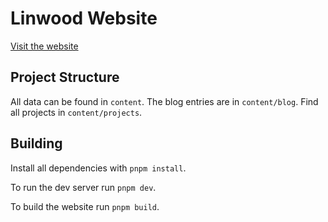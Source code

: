 # Linwood Website

[Visit the website](https://linwood.dev)

## Project Structure

All data can be found in `content`.
The blog entries are in `content/blog`.
Find all projects in `content/projects`.

## Building

Install all dependencies with `pnpm install`.

To run the dev server run `pnpm dev`.

To build the website run `pnpm build`.
